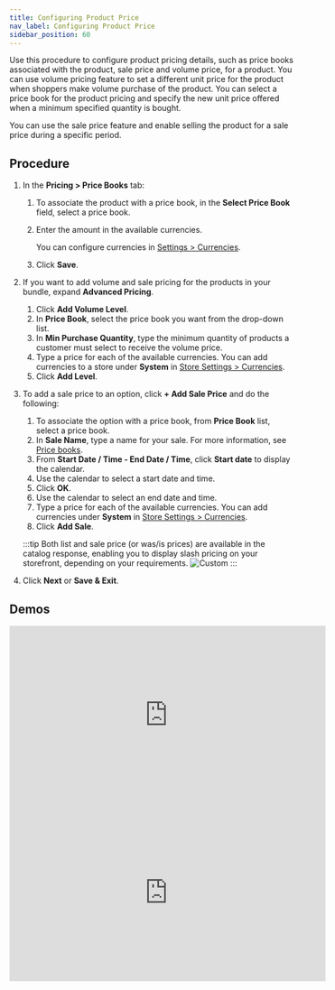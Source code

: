 ```yaml
---
title: Configuring Product Price
nav_label: Configuring Product Price
sidebar_position: 60
---
```


Use this procedure to configure product pricing details, such as price books associated with the product, sale price and volume price, for a product. You can use volume pricing feature to set a different unit price for the product when shoppers make volume purchase of the product. You can select a price book for the product pricing and specify the new unit price offered when a minimum specified quantity is bought.

You can use the sale price feature and enable selling the product for a sale price during a specific period.

## Procedure

1. In the **Pricing > Price Books** tab:

    1. To associate the product with a price book, in the **Select Price Book** field, select a price book.
    2. Enter the amount in the available currencies.

          You can configure currencies in [Settings > Currencies](/docs/commerce-manager/product-experience-manager/currencies/manage-currencies).
    3. Click **Save**.

1. If you want to add volume and sale pricing for the products in your bundle, expand **Advanced Pricing**.

    1. Click **Add Volume Level**.
    1. In **Price Book**, select the price book you want from the drop-down list.
    1. In **Min Purchase Quantity**, type the minimum quantity of products a customer must select to receive the volume price.
    1. Type a price for each of the available currencies. You can add currencies to a store under **System** in [Store Settings > Currencies](/docs/commerce-manager/product-experience-manager/currencies/manage-currencies).
    1. Click **Add Level**.

1. To add a sale price to an option, click **+ Add Sale Price** and do the following:

    1. To associate the option with a price book, from **Price Book** list, select a price book.
    1. In **Sale Name**, type a name for your sale. For more information, see [Price books](/docs/commerce-manager/product-experience-manager/pricebooks/pxm-pricebooks).
    1. From **Start Date / Time - End Date / Time**, click **Start date** to display the calendar. 
    1. Use the calendar to select a start date and time. 
    1. Click **OK**.
    1. Use the calendar to select an end date and time.
    1. Type a price for each of the available currencies. You can add currencies under **System** in [Store Settings > Currencies](/docs/commerce-manager/product-experience-manager/currencies/manage-currencies).
    1. Click **Add Sale**.

    :::tip
    Both list and sale price (or was/is prices) are available in the catalog response, enabling you to display slash pricing on your storefront, depending on your requirements.
![Custom](/assets/sale-price.png)
    :::

1. Click **Next** or **Save & Exit**.

## Demos

<iframe width="560" height="315" src="https://www.youtube.com/embed/oqdkiiMTN4s" title="Understanding Price Books in Product Content Management" frameborder="0" allow="accelerometer; autoplay; clipboard-write; encrypted-media; gyroscope; picture-in-picture; web-share" referrerpolicy="strict-origin-when-cross-origin" allowfullscreen></iframe>
<iframe width="560" height="315" src="https://www.youtube.com/embed/heuLtuYZ1Wc" title="Sale Price Configuration" frameborder="0" allow="accelerometer; autoplay; clipboard-write; encrypted-media; gyroscope; picture-in-picture; web-share" referrerpolicy="strict-origin-when-cross-origin" allowfullscreen></iframe>
